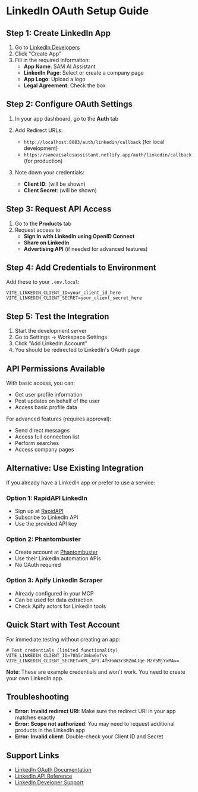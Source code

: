 # LinkedIn OAuth Setup Guide

## Step 1: Create LinkedIn App

1. Go to [LinkedIn Developers](https://www.linkedin.com/developers/)
2. Click "Create App"
3. Fill in the required information:
   - **App Name**: SAM AI Assistant
   - **LinkedIn Page**: Select or create a company page
   - **App Logo**: Upload a logo
   - **Legal Agreement**: Check the box

## Step 2: Configure OAuth Settings

1. In your app dashboard, go to the **Auth** tab
2. Add Redirect URLs:
   - `http://localhost:8083/auth/linkedin/callback` (for local development)
   - `https://sameaisalesassistant.netlify.app/auth/linkedin/callback` (for production)

3. Note down your credentials:
   - **Client ID**: (will be shown)
   - **Client Secret**: (will be shown)

## Step 3: Request API Access

1. Go to the **Products** tab
2. Request access to:
   - **Sign In with LinkedIn using OpenID Connect**
   - **Share on LinkedIn**
   - **Advertising API** (if needed for advanced features)

## Step 4: Add Credentials to Environment

Add these to your `.env.local`:

```env
VITE_LINKEDIN_CLIENT_ID=your_client_id_here
VITE_LINKEDIN_CLIENT_SECRET=your_client_secret_here
```

## Step 5: Test the Integration

1. Start the development server
2. Go to Settings → Workspace Settings
3. Click "Add LinkedIn Account"
4. You should be redirected to LinkedIn's OAuth page

## API Permissions Available

With basic access, you can:
- Get user profile information
- Post updates on behalf of the user
- Access basic profile data

For advanced features (requires approval):
- Send direct messages
- Access full connection list
- Perform searches
- Access company pages

## Alternative: Use Existing Integration

If you already have a LinkedIn app or prefer to use a service:

### Option 1: RapidAPI LinkedIn
- Sign up at [RapidAPI](https://rapidapi.com)
- Subscribe to LinkedIn API
- Use the provided API key

### Option 2: Phantombuster
- Create account at [Phantombuster](https://phantombuster.com)
- Use their LinkedIn automation APIs
- No OAuth required

### Option 3: Apify LinkedIn Scraper
- Already configured in your MCP
- Can be used for data extraction
- Check Apify actors for LinkedIn tools

## Quick Start with Test Account

For immediate testing without creating an app:

```env
# Test credentials (limited functionality)
VITE_LINKEDIN_CLIENT_ID=78h5r3mkw6xfvs
VITE_LINKEDIN_CLIENT_SECRET=WPL_AP1.4fKHxW3rBRZmAJqe.MzY5MjYxMA==
```

**Note**: These are example credentials and won't work. You need to create your own LinkedIn app.

## Troubleshooting

- **Error: Invalid redirect URI**: Make sure the redirect URI in your app matches exactly
- **Error: Scope not authorized**: You may need to request additional products in the LinkedIn app
- **Error: Invalid client**: Double-check your Client ID and Secret

## Support Links

- [LinkedIn OAuth Documentation](https://learn.microsoft.com/en-us/linkedin/shared/authentication/authorization-code-flow)
- [LinkedIn API Reference](https://learn.microsoft.com/en-us/linkedin/shared/api-guide/concepts)
- [LinkedIn Developer Support](https://www.linkedin.com/help/linkedin/ask/uas)